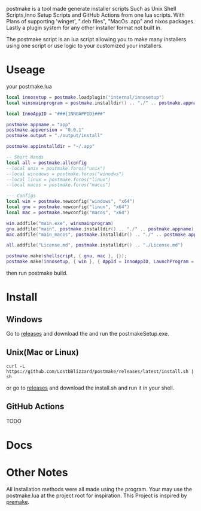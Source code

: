 postmake is a tool made generate installer scripts Such as Unix Shell Scripts,Inno Setup Scripts and GitHub Actions from one lua scripts.
With Plans of supporting 'winget', ".deb files", "MacOs .app" and nixos packages.
Lastly a plugin system for any other installer format not built in.

The postmake script is an lua script allowing you to make many installers using one script or use logic to your customized your installers.

# Useage
your postmake.lua
```lua
local innosetup = postmake.loadplugin("internal/innosetup")
local winsmainprogram = postmake.installdir() .. "./" .. postmake.appname .. ".exe"

local InnoAppID = "###{INNOAPPID}###"

postmake.appname = "app"
postmake.appversion = "0.0.1"
postmake.output = "./output/install"

postmake.appinstalldir = "~/.app"

-- Short Hands
local all = postmake.allconfig
--local unix = postmake.foros("unix")
--local winodows = postmake.foros("winodws")
--local linux = postmake.foros("linux")
--local macos = postmake.foros("macos")

--- Configs
local win = postmake.newconfig("windows", "x64")
local gnu = postmake.newconfig("linux", "x64")
local mac = postmake.newconfig("macos", "x64")

win.addfile("main.exe", winsmainprogram)
gnu.addfile("main", postmake.installdir() .. "./" .. postmake.appname)
mac.addfile("main_macos", postmake.installdir() .. "./" .. postmake.appname)

all.addfile("License.md", postmake.installdir() .. "./License.md")

postmake.make(shellscript, { gnu, mac }, {});
postmake.make(innosetup, { win }, { AppId = InnoAppID, LaunchProgram = winsmainprogram, LicenseFile = "License.md" });
```
then run postmake build.

# Install

## Windows
Go to [releases](https://github.com/LostbBlizzard/postmake/releases/latest) and download the and run the postmakeSetup.exe.

## Unix(Mac or Linux)

```
curl -L https://github.com/LostbBlizzard/postmake/releases/latest/install.sh | sh
```
or go to [releases](https://github.com/LostbBlizzard/postmake/releases/latest) and download the install.sh and run it in your shell.

## GitHub Actions
TODO

# Docs

# Other Notes

All Installation methods were all made using the program.
Your may use the postmake.lua at the project root for inspiration.
This Project is inspired by [premake](https://premake.github.io/docs/What-Is-Premake). 


